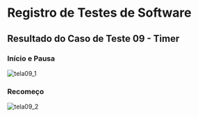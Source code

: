 # Registro de Testes de Software

## Resultado do Caso de Teste 09 - Timer

### Início e Pausa

![tela09_1](https://github.com/ICEI-PUC-Minas-PMV-ADS/pmv-ads-2023-2-e4-aplicdistrib-t5-pmv-ads-2023-2-e4-g2-taskit/assets/100412134/640fd017-4643-4b8b-8a32-71b32b103fad)

### Recomeço

![tela09_2](https://github.com/ICEI-PUC-Minas-PMV-ADS/pmv-ads-2023-2-e4-aplicdistrib-t5-pmv-ads-2023-2-e4-g2-taskit/assets/100412134/d8c49833-64c1-4d73-aad9-71f62d880be9)
